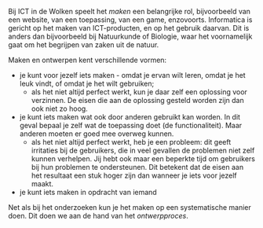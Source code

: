 Bij ICT in de Wolken speelt het *maken* een belangrijke rol, bijvoorbeeld van een website, van een toepassing, van een game, enzovoorts. Informatica is gericht op het maken van ICT-producten, en op het gebruik daarvan. Dit is anders dan bijvoorbeeld bij Natuurkunde of Biologie, waar het voornamelijk gaat om het begrijpen van zaken uit de natuur.

Maken en ontwerpen kent verschillende vormen:

* je kunt voor jezelf iets maken - omdat je ervan wilt leren, omdat je het leuk vindt, of omdat je het wilt gebruiken;
     * als het niet altijd perfect werkt, kun je daar zelf een oplossing voor verzinnen. De eisen die aan de oplossing gesteld worden zijn dan ook niet zo hoog.
* je kunt iets maken wat ook door anderen gebruikt kan worden. In dit geval bepaal je zelf wat de toepassing doet (de functionaliteit). Maar anderen moeten er goed mee overweg kunnen.
    * als het niet altijd perfect werkt, heb je een probleem: dit geeft irritaties bij de gebruikers, die in veel gevallen de problemen niet zelf kunnen verhelpen. Jij hebt ook maar een beperkte tijd om gebruikers bij hun problemen te ondersteunen. Dit betekent dat de eisen aan het resultaat een stuk hoger zijn dan wanneer je iets voor jezelf maakt.
* je kunt iets maken in opdracht van iemand 

Net als bij het onderzoeken kun je het maken op een systematische manier doen. Dit doen we aan de hand van het *ontwerpproces*. 
